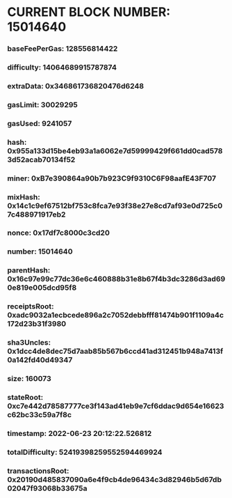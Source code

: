 # CURRENT BLOCK NUMBER: 15014640

### baseFeePerGas: 128556814422
### difficulty: 14064689915787874
### extraData: 0x346861736820476d6248
### gasLimit: 30029295
### gasUsed: 9241057
### hash: 0x955a133d15be4eb93a1a6062e7d59999429f661dd0cad5783d52acab70134f52
### miner: 0xB7e390864a90b7b923C9f9310C6F98aafE43F707
### mixHash: 0x14c1c9ef67512bf753c8fca7e93f38e27e8cd7af93e0d725c07c488971917eb2
### nonce: 0x17df7c8000c3cd20
### number: 15014640
### parentHash: 0x16c97e99c77dc36e6c460888b31e8b67f4b3dc3286d3ad690e819e005dcd95f8
### receiptsRoot: 0xadc9032a1ecbcede896a2c7052debbfff81474b901f1109a4c172d23b31f3980
### sha3Uncles: 0x1dcc4de8dec75d7aab85b567b6ccd41ad312451b948a7413f0a142fd40d49347
### size: 160073
### stateRoot: 0xc7e442d78587777ce3f143ad41eb9e7cf6ddac9d654e16623c62bc33c59a7f8c
### timestamp: 2022-06-23 20:12:22.526812
### totalDifficulty: 52419398259552594469924
### transactionsRoot: 0x20190d485837090a6e4f9cb4de96434c3d82946b5d67db02047f93068b33675a

